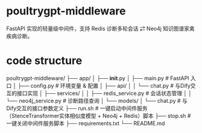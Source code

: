 # poultrygpt-middleware
FastAPI 实现的轻量级中间件，支持 Redis 诊断多轮会话 ⇄ Neo4j 知识图谱家禽疾病诊断。

# code structure
poultrygpt-middleware/
├── app/
│   ├── __init__.py
│   ├── main.py            # FastAPI 入口
│   ├── config.py          # 环境变量 & 配置
│   ├── api/
│   │   └── chat.py        # 与Dify交互的接口实现
│   ├── services/
│   │   ├── redis_service.py  # 会话状态管理
│   │   └── neo4j_service.py  # 诊断路径查询
│   └── models/
│       └── chat.py        # 与Dify交互的接口参数定义
├── run.sh     # 一键启动中间件服务（StenceTransformer实体相似度模型 + Neo4j + Redis）脚本
├── stop.sh     # 一键关闭中间件服务脚本
├── requirements.txt
└── README.md